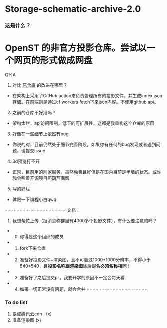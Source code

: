 # Storage-schematic-archive-2.0
### 这是什么？
OpenST 的非官方投影仓库。尝试以一个网页的形式做成网盘
=====================
Q%A
1. 对比 [原仓库](https://github.com/MC-OpenST/Storage-schematic-archive) 的改进在哪里？
- 在架构上采用了GitHub action来负责管理所有的投影文件，并生成index.json存储。在前端则是通过cf workers fetch下来json内容。不使用github api。
2. 之前的仓库不好用吗？
- 架构太烂，api访问限制。低下的可扩展性。这都是我重构这个仓库的原因
3. 好像在一些细节上依然有bug
- 你说的对，目前仍然处于细节完善阶段。如果你有任何的bug发现或者遇到问题，请提交issue
4. 3d预览打不开
- 正常，目前用的别家服务。虽然免费且好但是在国内目前是半墙的状态。或许我会照着开源项目照葫芦画瓢
5. 写的好烂
- 体贴一下编程小白qwq

=====================
文档：
1. 我想帮忙上传（据消息称群里有4000多个投影文件），有什么要注意的吗？
- 0. 你得是这个组织的成员
- 1. fork下来仓库
- 2. 准备好投影文件+渲染图，且不可超过1000\*1000分辨率，不得小于540\*540，且**投影名称跟渲染图**除后缀名**必须名称相同**！
- 3. 准备好了之后提交pr，我要开学的原因不一定会每天看
- 4. 如果一切正常没有问题，就会合并
=====================
### To do list
1. 换成腾讯云cdn （x)
2. 准备渲染图  (x)
